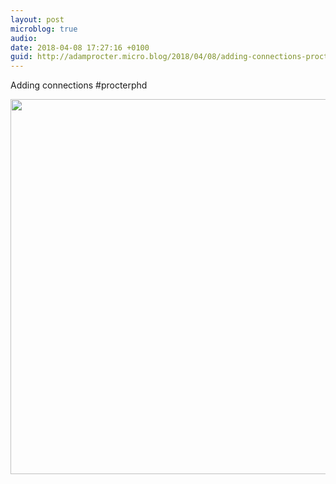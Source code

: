 ```yaml
---
layout: post
microblog: true
audio: 
date: 2018-04-08 17:27:16 +0100
guid: http://adamprocter.micro.blog/2018/04/08/adding-connections-procterphd.html
---
```

Adding connections #procterphd

<img src="http://discursive.adamprocter.co.uk/uploads/2018/e01c885bd9.jpg" width="600" height="600" />
